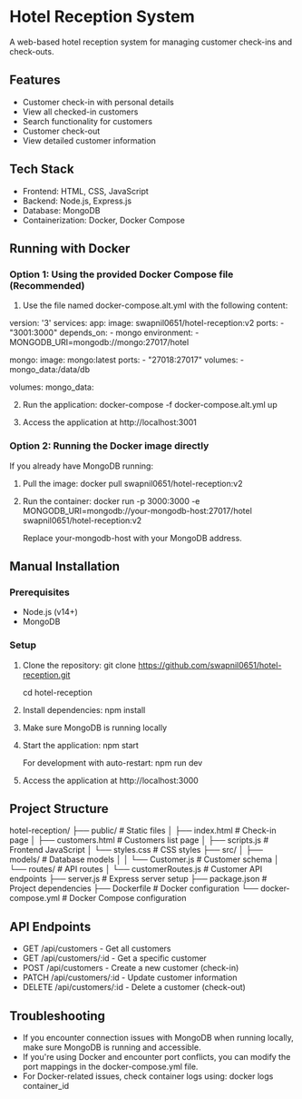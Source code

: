 # Hotel Reception System

A web-based hotel reception system for managing customer check-ins and check-outs.

## Features

- Customer check-in with personal details
- View all checked-in customers
- Search functionality for customers
- Customer check-out
- View detailed customer information

## Tech Stack

- Frontend: HTML, CSS, JavaScript
- Backend: Node.js, Express.js
- Database: MongoDB
- Containerization: Docker, Docker Compose

## Running with Docker

### Option 1: Using the provided Docker Compose file (Recommended)

1. Use the file named docker-compose.alt.yml with the following content:

version: '3'
services:
  app:
    image: swapnil0651/hotel-reception:v2
    ports:
      - "3001:3000"
    depends_on:
      - mongo
    environment:
      - MONGODB_URI=mongodb://mongo:27017/hotel

  mongo:
    image: mongo:latest
    ports:
      - "27018:27017"
    volumes:
      - mongo_data:/data/db

volumes:
  mongo_data:
  

2. Run the application:
   docker-compose -f docker-compose.alt.yml up

3. Access the application at http://localhost:3001

### Option 2: Running the Docker image directly

If you already have MongoDB running:

1. Pull the image:
   docker pull swapnil0651/hotel-reception:v2

2. Run the container:
   docker run -p 3000:3000 -e MONGODB_URI=mongodb://your-mongodb-host:27017/hotel swapnil0651/hotel-reception:v2

   Replace your-mongodb-host with your MongoDB address.

## Manual Installation

### Prerequisites

- Node.js (v14+)
- MongoDB

### Setup

1. Clone the repository:
   git clone https://github.com/swapnil0651/hotel-reception.git
   
   cd hotel-reception

3. Install dependencies:
   npm install

4. Make sure MongoDB is running locally

5. Start the application:
   npm start

   For development with auto-restart:
   npm run dev

6. Access the application at http://localhost:3000

## Project Structure

hotel-reception/
├── public/                 # Static files
│   ├── index.html          # Check-in page
│   ├── customers.html      # Customers list page
│   ├── scripts.js          # Frontend JavaScript
│   └── styles.css          # CSS styles
├── src/
│   ├── models/             # Database models
│   │   └── Customer.js     # Customer schema
│   └── routes/             # API routes
│       └── customerRoutes.js # Customer API endpoints
├── server.js               # Express server setup
├── package.json            # Project dependencies
├── Dockerfile              # Docker configuration
└── docker-compose.yml      # Docker Compose configuration

## API Endpoints

- GET /api/customers - Get all customers
- GET /api/customers/:id - Get a specific customer
- POST /api/customers - Create a new customer (check-in)
- PATCH /api/customers/:id - Update customer information
- DELETE /api/customers/:id - Delete a customer (check-out)

## Troubleshooting

- If you encounter connection issues with MongoDB when running locally, make sure MongoDB is running and accessible.
- If you're using Docker and encounter port conflicts, you can modify the port mappings in the docker-compose.yml file.
- For Docker-related issues, check container logs using: docker logs container_id

